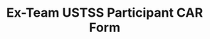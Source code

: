 ---
title: Ex-Team USTSS Participant CAR Form
redirect_to: https://forms.gle/fvsUt2tzKSzaJ8N86
redirect_from: 
  - /USTSSParticipantConfirmation
  - /ustssparticipantconfirmation
---
